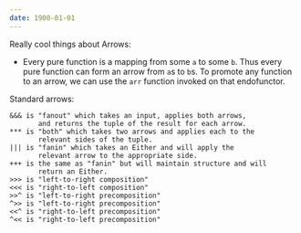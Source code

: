 ```yaml
---
date: 1900-01-01
---
```



Really cool things about Arrows:

+ Every pure function is a mapping from some `a` to some `b`. Thus every pure function
  can form an arrow from `a`s to `b`s. To promote any function to an arrow, we can use
  the `arr` function invoked on that endofunctor.

Standard arrows:

    &&& is "fanout" which takes an input, applies both arrows,
           and returns the tuple of the result for each arrow.
    *** is "both" which takes two arrows and applies each to the
           relevant sides of the tuple.
    ||| is "fanin" which takes an Either and will apply the
           relevant arrow to the appropriate side.
    +++ is the same as "fanin" but will maintain structure and will
           return an Either.
    >>> is "left-to-right composition"
    <<< is "right-to-left composition"
    >>^ is "left-to-right precomposition"
    ^>> is "left-to-right precomposition"
    <<^ is "right-to-left precomposition"
    ^<< is "right-to-left precomposition"






